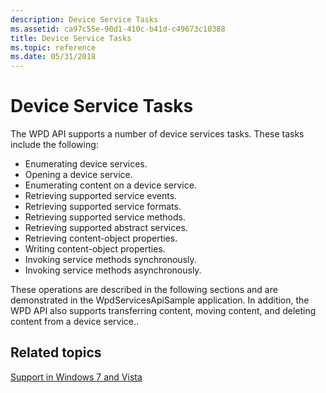 ```yaml
---
description: Device Service Tasks
ms.assetid: ca97c55e-90d1-410c-b41d-c49673c10388
title: Device Service Tasks
ms.topic: reference
ms.date: 05/31/2018
---
```


# Device Service Tasks

The WPD API supports a number of device services tasks. These tasks include the following:

-   Enumerating device services.
-   Opening a device service.
-   Enumerating content on a device service.
-   Retrieving supported service events.
-   Retrieving supported service formats.
-   Retrieving supported service methods.
-   Retrieving supported abstract services.
-   Retrieving content-object properties.
-   Writing content-object properties.
-   Invoking service methods synchronously.
-   Invoking service methods asynchronously.

These operations are described in the following sections and are demonstrated in the WpdServicesApiSample application. In addition, the WPD API also supports transferring content, moving content, and deleting content from a device service..

## Related topics

<dl> <dt>

[Support in Windows 7 and Vista](support-in-windows-vista.md)
</dt> </dl>

 

 



